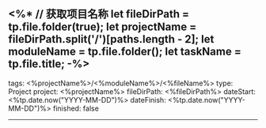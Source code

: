 <%*
// 获取项目名称
let fileDirPath = tp.file.folder(true);
let projectName = fileDirPath.split('/')[paths.length - 2];
let moduleName = tp.file.folder();
let taskName = tp.file.title;
-%>
---
tags: <%projectName%>/<%moduleName%>/<%fileName%>
type: Project
project: <%projectName%>
fileDirPath: <%fileDirPath%>
dateStart: <%tp.date.now("YYYY-MM-DD")%>
dateFinish: <%tp.date.now("YYYY-MM-DD")%>
finished: false

---





